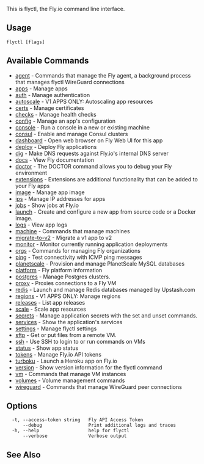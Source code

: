 This is flyctl, the Fly.io command line interface.

## Usage
~~~
flyctl [flags]
~~~

## Available Commands
* [agent](/docs/flyctl/agent/)	 - Commands that manage the Fly agent, a background process that manages flyctl WireGuard connections
* [apps](/docs/flyctl/apps/)	 - Manage apps
* [auth](/docs/flyctl/auth/)	 - Manage authentication
* [autoscale](/docs/flyctl/autoscale/)	 - V1 APPS ONLY: Autoscaling app resources
* [certs](/docs/flyctl/certs/)	 - Manage certificates
* [checks](/docs/flyctl/checks/)	 - Manage health checks
* [config](/docs/flyctl/config/)	 - Manage an app's configuration
* [console](/docs/flyctl/console/)	 - Run a console in a new or existing machine
* [consul](/docs/flyctl/consul/)	 - Enable and manage Consul clusters
* [dashboard](/docs/flyctl/dashboard/)	 - Open web browser on Fly Web UI for this app
* [deploy](/docs/flyctl/deploy/)	 - Deploy Fly applications
* [dig](/docs/flyctl/dig/)	 - Make DNS requests against Fly.io's internal DNS server
* [docs](/docs/flyctl/docs/)	 - View Fly documentation
* [doctor](/docs/flyctl/doctor/)	 - The DOCTOR command allows you to debug your Fly environment
* [extensions](/docs/flyctl/extensions/)	 - Extensions are additional functionality that can be added to your Fly apps
* [image](/docs/flyctl/image/)	 - Manage app image
* [ips](/docs/flyctl/ips/)	 - Manage IP addresses for apps
* [jobs](/docs/flyctl/jobs/)	 - Show jobs at Fly.io
* [launch](/docs/flyctl/launch/)	 - Create and configure a new app from source code or a Docker image.
* [logs](/docs/flyctl/logs/)	 - View app logs
* [machine](/docs/flyctl/machine/)	 - Commands that manage machines
* [migrate-to-v2](/docs/flyctl/migrate-to-v2/)	 - Migrate a v1 app to v2
* [monitor](/docs/flyctl/monitor/)	 - Monitor currently running application deployments
* [orgs](/docs/flyctl/orgs/)	 - Commands for managing Fly organizations
* [ping](/docs/flyctl/ping/)	 - Test connectivity with ICMP ping messages
* [planetscale](/docs/flyctl/planetscale/)	 - Provision and manage PlanetScale MySQL databases
* [platform](/docs/flyctl/platform/)	 - Fly platform information
* [postgres](/docs/flyctl/postgres/)	 - Manage Postgres clusters.
* [proxy](/docs/flyctl/proxy/)	 - Proxies connections to a Fly VM
* [redis](/docs/flyctl/redis/)	 - Launch and manage Redis databases managed by Upstash.com
* [regions](/docs/flyctl/regions/)	 - V1 APPS ONLY: Manage regions
* [releases](/docs/flyctl/releases/)	 - List app releases
* [scale](/docs/flyctl/scale/)	 - Scale app resources
* [secrets](/docs/flyctl/secrets/)	 - Manage application secrets with the set and unset commands.
* [services](/docs/flyctl/services/)	 - Show the application's services
* [settings](/docs/flyctl/settings/)	 - Manage flyctl settings
* [sftp](/docs/flyctl/sftp/)	 - Get or put files from a remote VM.
* [ssh](/docs/flyctl/ssh/)	 - Use SSH to login to or run commands on VMs
* [status](/docs/flyctl/status/)	 - Show app status
* [tokens](/docs/flyctl/tokens/)	 - Manage Fly.io API tokens
* [turboku](/docs/flyctl/turboku/)	 - Launch a Heroku app on Fly.io
* [version](/docs/flyctl/version/)	 - Show version information for the flyctl command
* [vm](/docs/flyctl/vm/)	 - Commands that manage VM instances
* [volumes](/docs/flyctl/volumes/)	 - Volume management commands
* [wireguard](/docs/flyctl/wireguard/)	 - Commands that manage WireGuard peer connections

## Options

~~~
  -t, --access-token string   Fly API Access Token
      --debug                 Print additional logs and traces
  -h, --help                  help for flyctl
      --verbose               Verbose output
~~~

## See Also


